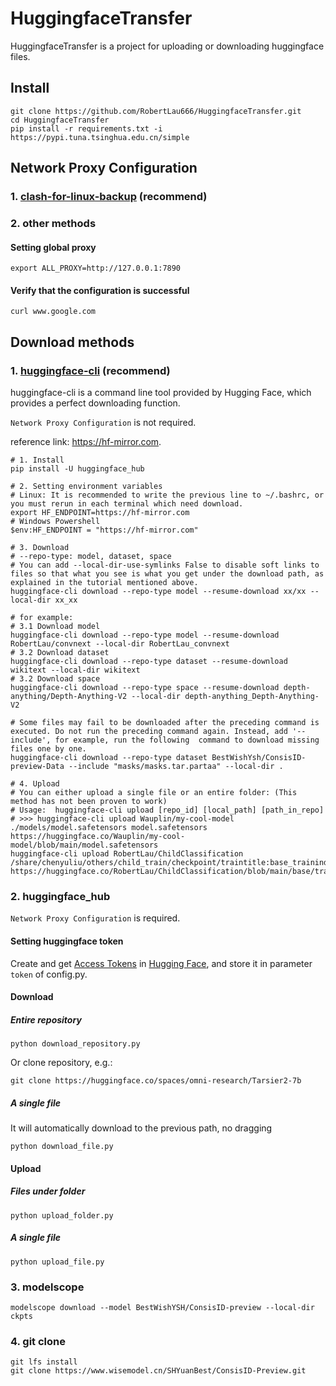 # HuggingfaceTransfer

HuggingfaceTransfer is a project for uploading or downloading huggingface files.

## Install

```
git clone https://github.com/RobertLau666/HuggingfaceTransfer.git
cd HuggingfaceTransfer
pip install -r requirements.txt -i https://pypi.tuna.tsinghua.edu.cn/simple
```

## Network Proxy Configuration

### 1. [clash-for-linux-backup](https://github.com/Elegycloud/clash-for-linux-backup) (recommend)

### 2. other methods
#### Setting global proxy
```
export ALL_PROXY=http://127.0.0.1:7890
```
#### Verify that the configuration is successful
```
curl www.google.com
```

## Download methods

### 1. [huggingface-cli](https://hf-mirror.com/docs/huggingface_hub/guides/download#download-from-the-cli) (recommend)

huggingface-cli is a command line tool provided by Hugging Face, which provides a perfect downloading function.

```Network Proxy Configuration``` is not required.

reference link: https://hf-mirror.com.

```shell
# 1. Install
pip install -U huggingface_hub

# 2. Setting environment variables
# Linux: It is recommended to write the previous line to ~/.bashrc, or you must rerun in each terminal which need download.
export HF_ENDPOINT=https://hf-mirror.com
# Windows Powershell
$env:HF_ENDPOINT = "https://hf-mirror.com"

# 3. Download
# --repo-type: model, dataset, space
# You can add --local-dir-use-symlinks False to disable soft links to files so that what you see is what you get under the download path, as explained in the tutorial mentioned above.
huggingface-cli download --repo-type model --resume-download xx/xx --local-dir xx_xx

# for example: 
# 3.1 Download model
huggingface-cli download --repo-type model --resume-download RobertLau/convnext --local-dir RobertLau_convnext
# 3.2 Download dataset
huggingface-cli download --repo-type dataset --resume-download wikitext --local-dir wikitext
# 3.2 Download space
huggingface-cli download --repo-type space --resume-download depth-anything/Depth-Anything-V2 --local-dir depth-anything_Depth-Anything-V2

# Some files may fail to be downloaded after the preceding command is executed. Do not run the preceding command again. Instead, add '--include', for example, run the following  command to download missing files one by one.
huggingface-cli download --repo-type dataset BestWishYsh/ConsisID-preview-Data --include "masks/masks.tar.partaa" --local-dir .

# 4. Upload
# You can either upload a single file or an entire folder: (This method has not been proven to work)
# Usage:  huggingface-cli upload [repo_id] [local_path] [path_in_repo]
# >>> huggingface-cli upload Wauplin/my-cool-model ./models/model.safetensors model.safetensors https://huggingface.co/Wauplin/my-cool-model/blob/main/model.safetensors
huggingface-cli upload RobertLau/ChildClassification /share/chenyuliu/others/child_train/checkpoint/traintitle:base_trainindex:14/20250320034325/output_focal_convnext/traintitle:base_trainindex:14_20250320034325_output_focal_convnext_epoch:18.pth https://huggingface.co/RobertLau/ChildClassification/blob/main/base/traintitle%3Abase_trainindex%3A14_20250320034325_output_focal_convnext_epoch%3A18.pth

```

### 2. huggingface_hub
```Network Proxy Configuration``` is required.
####  Setting huggingface token

Create and get [Access Tokens](https://huggingface.co/settings/tokens) in [Hugging Face](https://huggingface.co/), and store it in parameter ``token`` of config.py.

#### Download

##### Entire repository

```
python download_repository.py
```

Or clone repository, e.g.:

```
git clone https://huggingface.co/spaces/omni-research/Tarsier2-7b
```

##### A single file

It will automatically download to the previous path, no dragging

```
python download_file.py
```

#### Upload

##### Files under folder

```
python upload_folder.py
```

##### A single file

```
python upload_file.py
```

### 3. modelscope

```
modelscope download --model BestWishYSH/ConsisID-preview --local-dir ckpts
```

### 4. git clone

```
git lfs install
git clone https://www.wisemodel.cn/SHYuanBest/ConsisID-Preview.git
```

